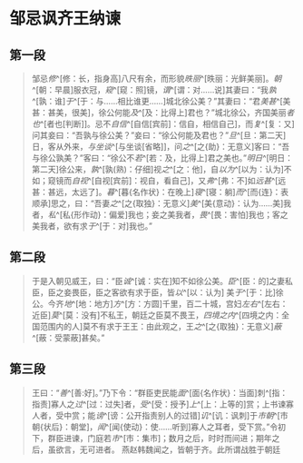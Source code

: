 # 邹忌讽齐王纳谏

## 第一段

> 邹忌*修*^[修：长，指身高]八尺有余，而形貌*昳丽*^[昳丽：光鲜美丽]。*朝*^[朝：早晨]服衣冠，*窥*^[窥：照]镜，*谓*^[谓：对……说]其妻曰：“我*孰*^[孰：谁]*于*^[于：与……相比谁更……]城北徐公美？”其妻曰：“君*美甚*^[美甚：甚美，很美]，徐公何能*及*^[及：比得上]君也？”城北徐公，齐国美丽*者也*^[者也[判断]]。忌不*自信*^[自信[宾前]：信自，相信自己]，而*复*^[复：又]问其妾曰：“吾孰与徐公美？”妾曰：“徐公何能及君也？”*旦*^[旦：第二天]日，客从外来，*与坐谈*^[与坐谈[省略]]，问*之*^[之{助}：无意义]客曰：“吾与徐公孰美？”客曰：“徐公不*若*^[若：及，比得上]君之美也。”*明日*^[明日：第二天]徐公来，*孰*^[孰(熟)：仔细]视*之*^[之：他]，自*以为*^[以为：认为]不如；窥镜而*自视*^[自视[宾前]：视自，看自己]，又*弗*^[弗：不]如*远甚*^[远甚：甚远，太远了]。*暮*^[暮{名作状}：在晚上]*寝*^[寝：躺]*而*^[而{连}：表顺承]思之，曰：“吾妻*之*^[之{取独}：无意义]*美*^[美{意动}：认为……美]我者，*私*^[私{形作动}：偏爱]我也；妾之美我者，*畏*^[畏：害怕]我也；客之美我者，欲有求*于*^[于：对]我也。”

## 第二段

> 于是入朝见威王，曰：“臣*诚*^[诚：实在]知不如徐公美。*臣*^[臣：的]之妻私臣，臣之妾畏臣，臣之客欲有求于臣，皆*以*^[以：认为] 美*于*^[于：比]徐公。今齐*地*^[地：地方]*方*^[方：方圆]千里，百二十城，宫妇*左右*^[左右：近臣]*莫*^[莫：没有]不私王，朝廷之臣莫不畏王，*四境之内*^[四境之内：全国范围内的人]莫不有求于王王：由此观之，王*之*^[之{取独}：无意义]*蔽*^[蔽：受蒙蔽]甚矣。”

## 第三段

> 王曰：“*善*^[善:好]。”乃下令：“群臣吏民能*面*^[面{名作状}：当面]刺^[指：指责]寡人之*过*^[过：过失]者，*受*^[受：授予]*上*^[上：上等的]赏；上书谏寡人者，受中赏；能*谤*^[谤：公开指责别人的过错]*讥*^[讥：讽刺]于*市朝*^[市朝{状后}：朝堂]，*闻*^[闻{使动}：使……听到]寡人之耳者，受下赏。”令初下，群臣进谏，门庭若*市*^[市：集市]；数月之后，时时而间进；期年之后，虽欲言，无可进者。
> 燕赵韩魏闻之，皆朝于齐。此所谓战胜于朝廷
